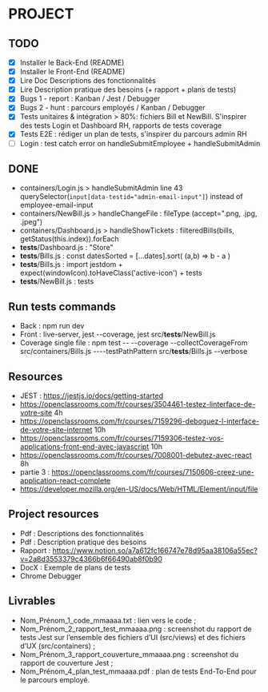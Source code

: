 # PROJECT

## TODO
- [x] Installer le Back-End (README)
- [x] Installer le Front-End (README)
- [x] Lire Doc Descriptions des fonctionnalités
- [x] Lire Description pratique des besoins (+ rapport + plans de tests)
- [x] Bugs 1 - report  : Kanban / Jest / Debugger
- [x] Bugs 2 - hunt : parcours employés / Kanban / Debugger 
- [x] Tests unitaires & intégration > 80%: fichiers Bill et NewBill. S'inspirer des tests Login et Dashboard RH, rapports de tests coverage
- [x] Tests E2E : rédiger un plan de tests, s'inspirer du parcours admin RH
- [ ] Login : test catch error on handleSubmitEmployee + handleSubmitAdmin

## DONE
- containers/Login.js > handleSubmitAdmin line 43 querySelector(`input[data-testid="admin-email-input"]`) instead of employee-email-input
- containers/NewBill.js > handleChangeFile : fileType (accept=".png, .jpg, .jpeg")
- containers/Dashboard.js > handleShowTickets : filteredBills(bills, getStatus(this.index)).forEach
- __tests__/Dashboard.js : "Store"
- __tests__/Bills.js :  const datesSorted = [...dates].sort( (a,b) => b - a )
- __tests__/Bills.js : import jestdom + expect(windowIcon).toHaveClass('active-icon') + tests
- __tests__/NewBill.js : tests

## Run tests commands
- Back : npm run dev
- Front : live-server, jest --coverage, jest src/__tests__/NewBill.js
- Coverage single file : npm test --  --coverage --collectCoverageFrom src/containers/Bills.js ----testPathPattern src/__tests__/Bills.js --verbose

## Resources
- JEST : https://jestjs.io/docs/getting-started
- https://openclassrooms.com/fr/courses/3504461-testez-linterface-de-votre-site 4h
- https://openclassrooms.com/fr/courses/7159296-deboguez-l-interface-de-votre-site-internet 10h
- https://openclassrooms.com/fr/courses/7159306-testez-vos-applications-front-end-avec-javascript 10h
- https://openclassrooms.com/fr/courses/7008001-debutez-avec-react 8h
- partie 3 : https://openclassrooms.com/fr/courses/7150606-creez-une-application-react-complete
- https://developer.mozilla.org/en-US/docs/Web/HTML/Element/input/file

## Project resources 
- Pdf : Descriptions des fonctionnalités
- Pdf : Description pratique des besoins
- Rapport : https://www.notion.so/a7a612fc166747e78d95aa38106a55ec?v=2a8d3553379c4366b6f66490ab8f0b90
- DocX : Exemple de plans de tests
- Chrome Debugger

## Livrables 
- Nom_Prénom_1_code_mmaaaa.txt : lien vers le code ;
- Nom_Prénom_2_rapport_test_mmaaaa.png : screenshot du rapport de tests Jest sur l’ensemble des fichiers d’UI (src/views) et des fichiers d’UX (src/containers) ;
- Nom_Prénom_3_rapport_couverture_mmaaaa.png : screenshot du rapport de couverture Jest ;
- Nom_Prénom_4_plan_test_mmaaaa.pdf : plan de tests End-To-End pour le parcours employé.